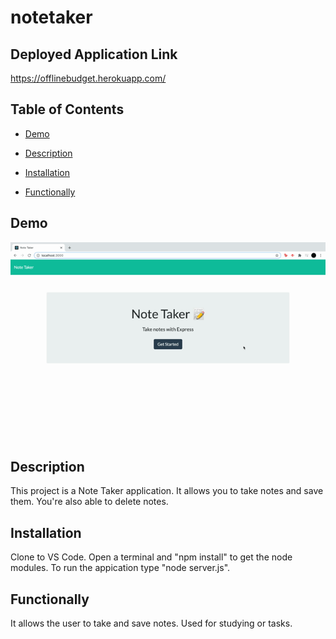 # notetaker
## Deployed Application Link
https://offlinebudget.herokuapp.com/

## Table of Contents 

* [Demo](#demo)

* [Description](#description)

* [Installation](#installation)

* [Functionally](#functionally)

## Demo
![](images/notetaker.gif) 

## Description
This project is a Note Taker application. It allows you to take notes and save them. You're also able to delete notes.

## Installation
Clone to VS Code. Open a terminal and "npm install" to get the node modules. To run the appication type "node server.js". 

## Functionally
It allows the user to take and save notes. Used for studying or tasks.
